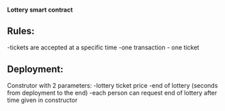 
#### Lottery smart contract

## Rules:
-tickets are accepted at a specific time
-one transaction - one ticket


## Deployment:
Construtor with 2 parameters:
-lottery ticket price
-end of lottery (seconds from deployment to the end)
-each person can request end of lottery after time given in constructor





